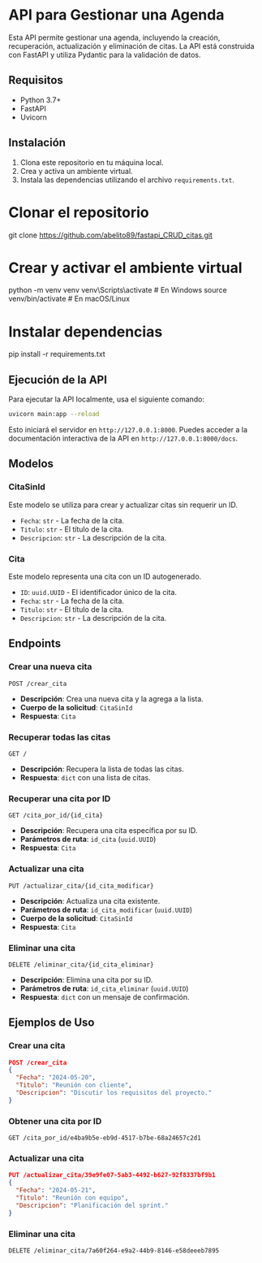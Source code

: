 
# API para Gestionar una Agenda

Esta API permite gestionar una agenda, incluyendo la creación, recuperación, actualización y eliminación de citas. La API está construida con FastAPI y utiliza Pydantic para la validación de datos.

## Requisitos

- Python 3.7+
- FastAPI
- Uvicorn

## Instalación

1. Clona este repositorio en tu máquina local.
2. Crea y activa un ambiente virtual.
3. Instala las dependencias utilizando el archivo `requirements.txt`.


  # Clonar el repositorio
  git clone https://github.com/abelito89/fastapi_CRUD_citas.git

  # Crear y activar el ambiente virtual
  python -m venv venv
  venv\Scripts\activate  # En Windows
  source venv/bin/activate  # En macOS/Linux

  # Instalar dependencias
  pip install -r requirements.txt


## Ejecución de la API

Para ejecutar la API localmente, usa el siguiente comando:

```sh
uvicorn main:app --reload
```

Esto iniciará el servidor en `http://127.0.0.1:8000`. Puedes acceder a la documentación interactiva de la API en `http://127.0.0.1:8000/docs`.

## Modelos

### CitaSinId

Este modelo se utiliza para crear y actualizar citas sin requerir un ID.

- `Fecha`: `str` - La fecha de la cita.
- `Titulo`: `str` - El título de la cita.
- `Descripcion`: `str` - La descripción de la cita.

### Cita

Este modelo representa una cita con un ID autogenerado.

- `ID`: `uuid.UUID` - El identificador único de la cita.
- `Fecha`: `str` - La fecha de la cita.
- `Titulo`: `str` - El título de la cita.
- `Descripcion`: `str` - La descripción de la cita.

## Endpoints

### Crear una nueva cita

```http
POST /crear_cita
```

- **Descripción**: Crea una nueva cita y la agrega a la lista.
- **Cuerpo de la solicitud**: `CitaSinId`
- **Respuesta**: `Cita`

### Recuperar todas las citas

```http
GET /
```

- **Descripción**: Recupera la lista de todas las citas.
- **Respuesta**: `dict` con una lista de citas.

### Recuperar una cita por ID

```http
GET /cita_por_id/{id_cita}
```

- **Descripción**: Recupera una cita específica por su ID.
- **Parámetros de ruta**: `id_cita` (`uuid.UUID`)
- **Respuesta**: `Cita`

### Actualizar una cita

```http
PUT /actualizar_cita/{id_cita_modificar}
```

- **Descripción**: Actualiza una cita existente.
- **Parámetros de ruta**: `id_cita_modificar` (`uuid.UUID`)
- **Cuerpo de la solicitud**: `CitaSinId`
- **Respuesta**: `Cita`

### Eliminar una cita

```http
DELETE /eliminar_cita/{id_cita_eliminar}
```

- **Descripción**: Elimina una cita por su ID.
- **Parámetros de ruta**: `id_cita_eliminar` (`uuid.UUID`)
- **Respuesta**: `dict` con un mensaje de confirmación.

## Ejemplos de Uso

### Crear una cita

```json
POST /crear_cita
{
  "Fecha": "2024-05-20",
  "Titulo": "Reunión con cliente",
  "Descripcion": "Discutir los requisitos del proyecto."
}
```

### Obtener una cita por ID

```http
GET /cita_por_id/e4ba9b5e-eb9d-4517-b7be-68a24657c2d1
```

### Actualizar una cita

```json
PUT /actualizar_cita/39e9fe07-5ab3-4492-b627-92f8337bf9b1
{
  "Fecha": "2024-05-21",
  "Titulo": "Reunión con equipo",
  "Descripcion": "Planificación del sprint."
}
```

### Eliminar una cita

```http
DELETE /eliminar_cita/7a60f264-e9a2-44b9-8146-e58deeeb7895
```
